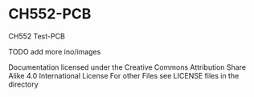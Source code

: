 # CH552-PCB
CH552 Test-PCB


TODO add more ino/images


Documentation licensed under the Creative Commons Attribution Share Alike 4.0 International License
For other Files see LICENSE files in the directory 

